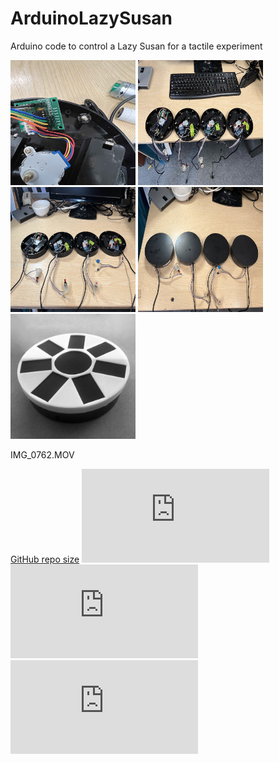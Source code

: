 # ArduinoLazySusan

Arduino code to control a Lazy Susan for a tactile experiment


<p align="left">
  <img width="200" height="200" src="IMG_0763.jpeg">
    <img width="200" height="200" src="IMG_0819.jpeg">
    <img width="200" height="200" src="IMG_0824.jpeg">
    <img width="200" height="200" src="IMG_0825.jpeg">
    <img width="200" height="200" src="IMG_2246.jpeg">
</p>

IMG_0762.MOV

[GitHub repo size](https://github.com/maxdiluca/README.md)
![GitHub contributors](https://github.com/DiarKarim/PrendoSim/README-template.md)
![GitHub stars](https://github.com/DiarKarim/PrendoSim/README-template.md?style=social)
![GitHub forks](https://github.com/DiarKarim/PrendoSim/README-template.md?style=social)
<!-- ![Twitter Follow](https://github.com/DiarKarim/PrendoSim?style=social) -->

